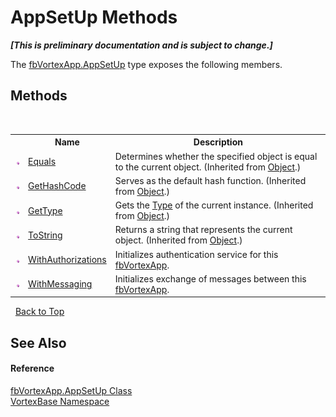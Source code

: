 # AppSetUp Methods
 _**\[This is preliminary documentation and is subject to change.\]**_

The <a href="T_VortexBase_fbVortexApp_AppSetUp.md">fbVortexApp.AppSetUp</a> type exposes the following members.


## Methods
&nbsp;<table><tr><th></th><th>Name</th><th>Description</th></tr><tr><td>![Public method](media/pubmethod.gif "Public method")</td><td><a href="https://docs.microsoft.com/dotnet/api/system.object.equals#System_Object_Equals_System_Object_" target="_blank">Equals</a></td><td>
Determines whether the specified object is equal to the current object.
 (Inherited from <a href="https://docs.microsoft.com/dotnet/api/system.object" target="_blank">Object</a>.)</td></tr><tr><td>![Public method](media/pubmethod.gif "Public method")</td><td><a href="https://docs.microsoft.com/dotnet/api/system.object.gethashcode#System_Object_GetHashCode" target="_blank">GetHashCode</a></td><td>
Serves as the default hash function.
 (Inherited from <a href="https://docs.microsoft.com/dotnet/api/system.object" target="_blank">Object</a>.)</td></tr><tr><td>![Public method](media/pubmethod.gif "Public method")</td><td><a href="https://docs.microsoft.com/dotnet/api/system.object.gettype#System_Object_GetType" target="_blank">GetType</a></td><td>
Gets the <a href="https://docs.microsoft.com/dotnet/api/system.type" target="_blank">Type</a> of the current instance.
 (Inherited from <a href="https://docs.microsoft.com/dotnet/api/system.object" target="_blank">Object</a>.)</td></tr><tr><td>![Public method](media/pubmethod.gif "Public method")</td><td><a href="https://docs.microsoft.com/dotnet/api/system.object.tostring#System_Object_ToString" target="_blank">ToString</a></td><td>
Returns a string that represents the current object.
 (Inherited from <a href="https://docs.microsoft.com/dotnet/api/system.object" target="_blank">Object</a>.)</td></tr><tr><td>![Public method](media/pubmethod.gif "Public method")</td><td><a href="M_VortexBase_fbVortexApp_AppSetUp_WithAuthorizations.md">WithAuthorizations</a></td><td>
Initializes authentication service for this <a href="T_VortexBase_fbVortexApp.md">fbVortexApp</a>.</td></tr><tr><td>![Public method](media/pubmethod.gif "Public method")</td><td><a href="M_VortexBase_fbVortexApp_AppSetUp_WithMessaging.md">WithMessaging</a></td><td>
Initializes exchange of messages between this <a href="T_VortexBase_fbVortexApp.md">fbVortexApp</a>.</td></tr></table>&nbsp;
<a href="#appsetup-methods">Back to Top</a>

## See Also


#### Reference
<a href="T_VortexBase_fbVortexApp_AppSetUp.md">fbVortexApp.AppSetUp Class</a><br /><a href="N_VortexBase.md">VortexBase Namespace</a><br />